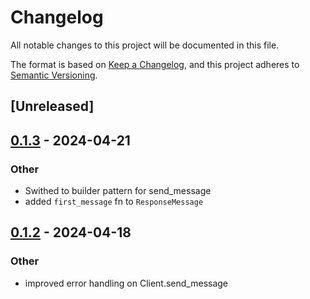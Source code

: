 # Changelog
All notable changes to this project will be documented in this file.

The format is based on [Keep a Changelog](https://keepachangelog.com/en/1.0.0/),
and this project adheres to [Semantic Versioning](https://semver.org/spec/v2.0.0.html).

## [Unreleased]

## [0.1.3](https://github.com/samkeen/llm-api-adapter/compare/v0.1.2...v0.1.3) - 2024-04-21

### Other
- Swithed to builder pattern for send_message
- added `first_message` fn to `ResponseMessage`

## [0.1.2](https://github.com/samkeen/llm-api-adapter/compare/v0.1.1...v0.1.2) - 2024-04-18

### Other
- improved error handling on Client.send_message
